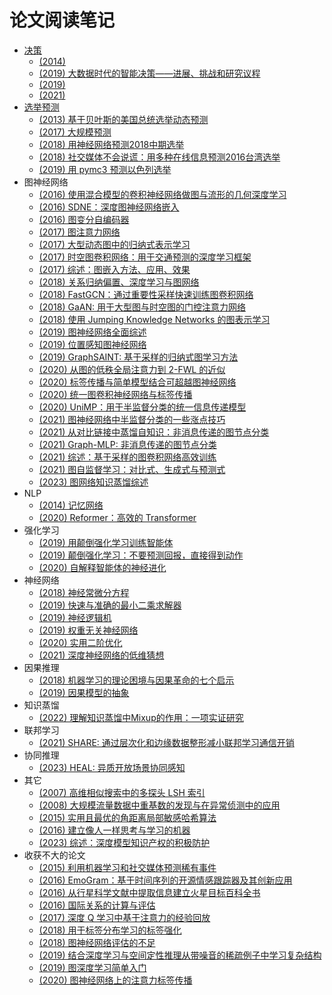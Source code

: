 # 论文阅读笔记

* [决策](decision-making.md)
  * [(2014) ](2014-complex-events-recognition-under-uncertainty-in-a-sensor-network/readme.md)
  * [(2019) 大数据时代的智能决策——进展、挑战和研究议程](2019-artificial-intelligence-for-decision-making-in-the-era-of-big-data-evolution-challenges-and-research-agenda/readme.md)
  * [(2019) ](2019-decision-making-under-uncertainty-in-energy-systems-state-of-the-art/readme.md)
  * [(2021) ](2021-game-theoretic-frameworks-for-epidemic-spreading-and-human-decision-making-a-review/readme.md)
* [选举预测](election.md)
  * [(2013) 基于贝叶斯的美国总统选举动态预测](2013-dynamic-bayesian-forecasting-of-presidential-elections-in-the-states/readme.md)
  <!-- * [(2014) 基于情感分析的巴基斯坦 2013 年选举预测与分析](2014-prediction-and-analysis-of-pakistan-election-2013-based-on-sentiment-analysis) -->
  <!-- * [(2015) 用于预测推特总统选举结果的蜂鸣器检测和情感分析](2015-buzzer-detection-and-sentiment-analysis-for-predicting-presidential-election-results-in-a-twitter-nation) -->
  <!-- * [(2015) 利用 Twitter 情绪预测巴基斯坦2013年选举和印度2014年选举](2015-using-twitter-sentiment-to-forecast-the-2013-pakistani-election-and-the-2014-indian-election) -->
  <!-- * [(2016) 用 Twitter 预测加拿大选举](2016-forecasting-canadian-elections-using-twitter) -->
  <!-- * [(2016) 在社会论坛上提高人群智慧选举预测的准确性](2016-boosting-election-prediction-accuracy-by-crowd-wisdom-on-social-forums) -->
  * [(2017) 大规模预测](2017-forecasting-at-scale/readme.md)
  <!-- * [(2017) 使用术语加权的推特数据分析预测2017年法国大选](2017-prediction-of-the-2017-french-election-based-on-twitter-data-analysis) -->
  <!-- * [(2017) 挖掘网络数据预测台湾市长选举](2017-web-mining-for-the-mayoral-election-prediction-in-taiwan) -->
  * [(2018) 用神经网络预测2018中期选举](2018-using-neural-networks-to-predict-the-2018-midterm-election/readme.md)
  * [(2018) 社交媒体不会说谎：用多种在线信息预测2016台湾选举](2018-social-media-would-not-lie-prediction-of-the-2016-taiwan-election-via-online-heterogeneous-data/readme.md)
  <!-- * [(2018) 使用传染病的隔室模型预测选举](2018-forecasting-elections-using-compartmental-models-of-infection) -->
  <!-- * [(2018) 基于 Twitter 情感分析的印度尼西亚总结选举预测与分析](2018-prediction-and-analysis-of-indonesia-presidential-election-from-twitter-using-sentiment-analysis) -->
  * [(2019) 用 pymc3 预测以色列选举](2019-forecasting-the-israeli-elections-using-pymc3/readme.md)
* 图神经网络
  * [(2016) 使用混合模型的卷积神经网络做图与流形的几何深度学习](2016-geometric-deep-learning-on-graphs-and-manifolds-using-mixture-model-cnns/readme.md)
  * [(2016) SDNE：深度图神经网络嵌入](2016-structural-deep-network-embedding/readme.md)
  * [(2016) 图变分自编码器](2016-variational-graph-auto-encoders/readme.md)
  * [(2017) 图注意力网络](2017-graph-attention-networks/readme.md)
  * [(2017) 大型动态图中的归纳式表示学习](2017-inductive-representation-learning-on-large-graphs/readme.md)
  * [(2017) 时空图卷积网络：用于交通预测的深度学习框架](2017-spatio-temporal-graph-convolutional-networks-a-deep-learning-framework-for-traffic-forecasting/readme.md)
  * [(2017) 综述：图嵌入方法、应用、效果](2017-graph-embedding-techniques-applications-and-performance-a-survey/readme.md)
  * [(2018) 关系归纳偏置、深度学习与图网络](2018-a-relational-inductive-biases-deep-learning-and-graph-networks/readme.md)
  * [(2018) FastGCN：通过重要性采样快速训练图卷积网络](2018-fastgcn-fast-learning-with-graph-convolutional-networks-via-importance-sampling/readme.md)
  * [(2018) GaAN: 用于大型图与时空图的门控注意力网络](2018-gaan-gated-attention-networks-for-learning-on-large-and-spatiotemporal-graphs/readme.md)
  * [(2018) 使用 Jumping Knowledge Networks 的图表示学习](2018-representation-learning-on-graphs-with-jumping-knowledge-networks/readme.md)
  * [(2019) 图神经网络全面综述](2019-a-comprehensive-survey-on-graph-neural-networks/readme.md)
  * [(2019) 位置感知图神经网络](2019-position-aware-graph-neural-networks/readme.md)
  * [(2019) GraphSAINT: 基于采样的归纳式图学习方法](2019-graphsaint-graph-sampling-based-inductive-learning-method/readme.md)
  * [(2020) 从图的低秩全局注意力到 2-FWL 的近似](2020-from-graph-low-rank-global-attention-to-2-fwl-approximation/readme.md)
  * [(2020) 标签传播与简单模型结合可超越图神经网络](2020-combining-label-propagation-and-simple-models-out-performs-graph-neural-networks/readme.md)
  * [(2020) 统一图卷积神经网络与标签传播](2020-unifying-graph-convolutional-neural-networks-and-label-propagation/readme.md)
  * [(2020) UniMP：用于半监督分类的统一信息传递模型](2020-masked-label-prediction-unified-message-passing-model-for-semi-supervised-classification/readme.md)
  * [(2021) 图神经网络中半监督分类的一些涨点技巧](2021-bag-of-tricks-of-semi-supervised-classification-with-graph-neural-networks/readme.md)
  * [(2021) 从对比链接中蒸馏自知识：非消息传递的图节点分类](2021-distilling-self-knowledge-from-contrastive-links-to-classify-graph-nodes-without-passing-messages/readme.md)
  * [(2021) Graph-MLP: 非消息传递的图节点分类](2021-graph-mlp-node-classification-without-message-passing-in-graph/readme.md)
  * [(2021) 综述：基于采样的图卷积网络高效训练](2021-sampling-methods-for-efficient-training-of-graph-convolutional-networks-a-survey/readme.md)
  * [(2021) 图自监督学习：对比式、生成式与预测式](2021-self-supervised-on-graphs-contrastive-generative-or-predictive/readme.md)
  * [(2023) 图网络知识蒸馏综述](2023-knowledge-distillation-on-graphs-a-survey/readme.md)
* NLP
  * [(2014) 记忆网络](2014-memory-networks/readme.md)
  * [(2020) Reformer：高效的 Transformer](2020-reformer-the-efficient-transformer/readme.md)
* 强化学习
  * [(2019) 用颠倒强化学习训练智能体](2019-training-agents-using-upside-down-reinforcement-learning/readme.md)
  * [(2019) 颠倒强化学习：不要预测回报，直接得到动作](2019-reinforcement-learning-upside-down-don-t-predict-rewards-just-map-them-to-actions/readme.md)
  * [(2020) 自解释智能体的神经进化](2020-neuroevolution-of-self-interpretable-agents/readme.md)
* 神经网络
  * [(2018) 神经常微分方程](2018-neural-ordinary-differential-equations/readme.md)
  * [(2019) 快速与准确的最小二乘求解器](2019-fast-and-accurate-least-mean-squares-solvers/readme.md)
  * [(2019) 神经逻辑机](2019-neural-logic-machines/readme.md)
  * [(2019) 权重无关神经网络](2019-weight-agnostic-neural-networks/readme.md)
  * [(2020) 实用二阶优化](2020-second-order-optimization-made-practical/readme.md)
  * [(2021) 深度神经网络的低维猜想](2021-low-dimensional-landscape-hypothesis-is-true-dnns-can-be-trained-in-tiny-subspaces/readme.md)
* 因果推理
  * [(2018) 机器学习的理论困境与因果革命的七个启示](2018-theoretical-impediments-to-machine-learning-with-seven-sparks-from-the-causal-revolution/readme.md)
  * [(2019) 因果模型的抽象](2019-abstracting-causal-models/readme.md)
* 知识蒸馏
  * [(2022) 理解知识蒸馏中Mixup的作用：一项实证研究](2022-understanding-the-role-of-mixup-in-knowledge-distillation-an-empirical-study/readme.md)
* 联邦学习
  * [(2021) SHARE: 通过层次化和边缘数据整形减小联邦学习通信开销](2021-share-shaping-data-distribution-at-edge-for-communication-efficient-hierarchical-federated-learning/readme.md)
* 协同推理
  * [(2023) HEAL: 异质开放场景协同感知](2023-an-extensible-framework-for-open-heterogeneous-collaborative-perception/readme.md)
* 其它
  * [(2007) 高维相似搜索中的多探头 LSH 索引](2007-multi-probe-lsh-efficient-indexing-for-high-dimensional-similarity-search/readme.md)
  * [(2008) 大规模流量数据中重基数的发现与在异常侦测中的应用](2008-finding-cardinality-heavy-hitters-in-massive-traffic-data-and-its-application-to-anomaly-detection/readme.md)
  * [(2015) 实用且最优的角距离局部敏感哈希算法](2015-practical-and-optimal-lsh-for-angular-distance/readme.md)
  * [(2016) 建立像人一样思考与学习的机器](2016-building-machines-that-learn-and-think-like-people/readme.md)
  * [(2023) 综述：深度模型知识产权的积极防护](2023-turn-passive-to-active-a-survey-on-active-intellectual-property-protection-of-deep-learning-models/readme.md)
* 收获不大的论文
  * [(2015) 利用机器学习和社交媒体预测稀有事件](2015-on-predictability-of-rare-events-leveraging-social-media-a-machine-learning-perspective/readme.md)
  * [(2016) EmoGram：基于时间序列的开源情感跟踪器及其创新应用](2016-emogram-an-open-source-time-sequence-based-emotion-tracker-and-its-innovative-applications/readme.md)
  * [(2016) 从行星科学文献中提取信息建立火星目标百科全书](2016-creating-a-mars-target-encyclopedia-by-extracting-information-from-the-planetary-science-literature/readme.md)
  * [(2016) 国际关系的计算与评估](2016-a-formal-calculus-for-international-relations-computation-and-evaluation/readme.md)
  * [(2017) 深度 Q 学习中基于注意力的经验回放](2017-attention-based-experience-replay-in-deep-q-learning/readme.md)
  * [(2018) 用于标签分布学习的标签强化](2018-label-enhancement-for-label-distribution-learning/readme.md)
  * [(2018) 图神经网络评估的不足](2018-pitfalls-of-graph-neural-network-evaluation/readme.md)
  * [(2019) 结合深度学习与空间定性推理从带噪音的稀疏例子中学习复杂结构](2019-combining-deep-learning-and-qualitative-spatial-reasoning-to-learn-complex-structures-from-sparse-examples-with-noise/readme.md)
  * [(2019) 图深度学习简单入门](2019-a-gentle-introduction-to-deep-learning-for-graphs/readme.md)
  * [(2020) 图神经网络上的注意力标签传播](2020-role-equivalence-attention-for-label-propagation-in-graph-neural-networks/readme.md)
